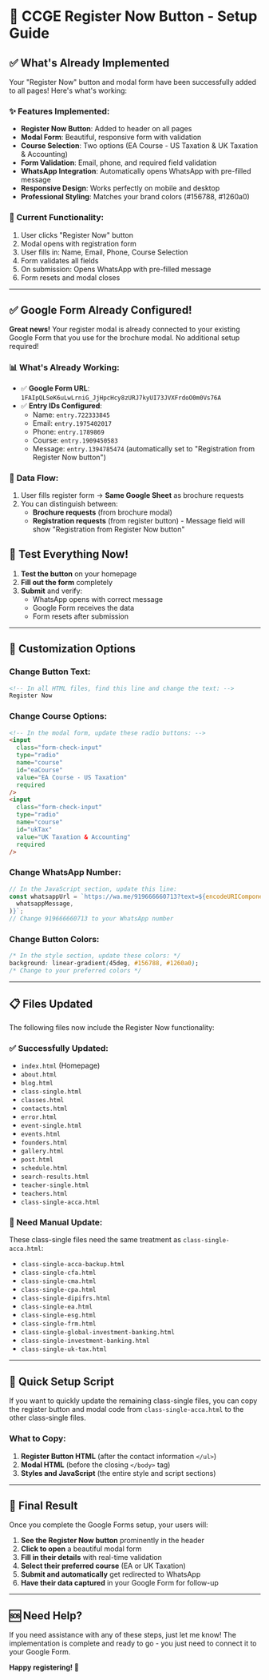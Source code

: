 # 🎯 CCGE Register Now Button - Setup Guide

## ✅ What's Already Implemented

Your "Register Now" button and modal form have been successfully added to all pages! Here's what's working:

### ✨ Features Implemented:

- **Register Now Button**: Added to header on all pages
- **Modal Form**: Beautiful, responsive form with validation
- **Course Selection**: Two options (EA Course - US Taxation & UK Taxation & Accounting)
- **Form Validation**: Email, phone, and required field validation
- **WhatsApp Integration**: Automatically opens WhatsApp with pre-filled message
- **Responsive Design**: Works perfectly on mobile and desktop
- **Professional Styling**: Matches your brand colors (#156788, #1260a0)

### 📱 Current Functionality:

1. User clicks "Register Now" button
2. Modal opens with registration form
3. User fills in: Name, Email, Phone, Course Selection
4. Form validates all fields
5. On submission: Opens WhatsApp with pre-filled message
6. Form resets and modal closes

---

## ✅ Google Form Already Configured!

**Great news!** Your register modal is already connected to your existing Google Form that you use for the brochure modal. No additional setup required!

### 📊 **What's Already Working:**

- ✅ **Google Form URL**: `1FAIpQLSeK6uLwLrniG_JjHpcHcy8zURJ7kyUI73JVXFrdoO0m0Vs76A`
- ✅ **Entry IDs Configured**:
  - Name: `entry.722333845`
  - Email: `entry.1975402017`
  - Phone: `entry.1789869`
  - Course: `entry.1909450583`
  - Message: `entry.1394785474` (automatically set to "Registration from Register Now button")

### 🎯 **Data Flow:**

1. User fills register form → **Same Google Sheet** as brochure requests
2. You can distinguish between:
   - **Brochure requests** (from brochure modal)
   - **Registration requests** (from register button) - Message field will show "Registration from Register Now button"

## 🚀 Test Everything Now!

1. **Test the button** on your homepage
2. **Fill out the form** completely
3. **Submit** and verify:
   - WhatsApp opens with correct message
   - Google Form receives the data
   - Form resets after submission

---

## 🎨 Customization Options

### Change Button Text:

```html
<!-- In all HTML files, find this line and change the text: -->
Register Now
```

### Change Course Options:

```html
<!-- In the modal form, update these radio buttons: -->
<input
  class="form-check-input"
  type="radio"
  name="course"
  id="eaCourse"
  value="EA Course - US Taxation"
  required
/>
<input
  class="form-check-input"
  type="radio"
  name="course"
  id="ukTax"
  value="UK Taxation & Accounting"
  required
/>
```

### Change WhatsApp Number:

```javascript
// In the JavaScript section, update this line:
const whatsappUrl = `https://wa.me/919666660713?text=${encodeURIComponent(
  whatsappMessage,
)}`;
// Change 919666660713 to your WhatsApp number
```

### Change Button Colors:

```css
/* In the style section, update these colors: */
background: linear-gradient(45deg, #156788, #1260a0);
/* Change to your preferred colors */
```

---

## 📋 Files Updated

The following files now include the Register Now functionality:

### ✅ Successfully Updated:

- `index.html` (Homepage)
- `about.html`
- `blog.html`
- `class-single.html`
- `classes.html`
- `contacts.html`
- `error.html`
- `event-single.html`
- `events.html`
- `founders.html`
- `gallery.html`
- `post.html`
- `schedule.html`
- `search-results.html`
- `teacher-single.html`
- `teachers.html`
- `class-single-acca.html`

### 🔄 Need Manual Update:

These class-single files need the same treatment as `class-single-acca.html`:

- `class-single-acca-backup.html`
- `class-single-cfa.html`
- `class-single-cma.html`
- `class-single-cpa.html`
- `class-single-dipifrs.html`
- `class-single-ea.html`
- `class-single-esg.html`
- `class-single-frm.html`
- `class-single-global-investment-banking.html`
- `class-single-investment-banking.html`
- `class-single-uk-tax.html`

---

## 🚀 Quick Setup Script

If you want to quickly update the remaining class-single files, you can copy the register button and modal code from `class-single-acca.html` to the other class-single files.

### What to Copy:

1. **Register Button HTML** (after the contact information `</ul>`)
2. **Modal HTML** (before the closing `</body>` tag)
3. **Styles and JavaScript** (the entire style and script sections)

---

## 🎯 Final Result

Once you complete the Google Forms setup, your users will:

1. **See the Register Now button** prominently in the header
2. **Click to open** a beautiful modal form
3. **Fill in their details** with real-time validation
4. **Select their preferred course** (EA or UK Taxation)
5. **Submit and automatically** get redirected to WhatsApp
6. **Have their data captured** in your Google Form for follow-up

---

## 🆘 Need Help?

If you need assistance with any of these steps, just let me know! The implementation is complete and ready to go - you just need to connect it to your Google Form.

**Happy registering! 🎉**
